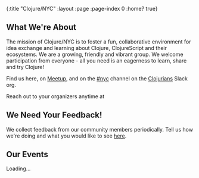 {:title "Clojure/NYC"
 :layout :page
 :page-index 0
 :home? true}

## What We're About

The mission of Clojure/NYC is to foster a fun, collaborative environment for
idea exchange and learning about Clojure, ClojureScript and their ecosystems. We are a
growing, friendly and vibrant group. We welcome participation from everyone - all you
need is an eagerness to learn, share and try Clojure!

Find us here, on [Meetup](https://www.meetup.com/Clojure-NYC/), and on the [#nyc](https://clojurians.slack.com/messages/nyc/)
channel on the [Clojurians](http://clojurians.net/) Slack org.

Reach out to your organizers anytime at
<a href="javascript:location='mailto:\u006f\u0072\u0067\u0040\u0063\u006c\u006f\u006a\u0075\u0072\u0065\u002e\u006e\u0079\u0063';void 0"><script type="text/javascript">document.write('\u006f\u0072\u0067\u0040\u0063\u006c\u006f\u006a\u0075\u0072\u0065\u002e\u006e\u0079\u0063')</script></a>

## We Need Your Feedback!

We collect feedback from our community members periodically. Tell us how we're doing and what you would like to
see [here](https://goo.gl/forms/LzsHMoK1tJwyRJQt1).

## Our Events

<div id="next-upcoming" class="loading">Loading...</div>
